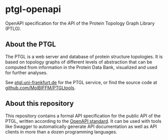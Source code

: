 # ptgl-openapi
OpenAPI specification for the API of the Protein Topology Graph Library (PTLG).


## About the PTGL

The PTGL is a web server and database of protein structure topologies. It is based on topology graphs of different levels of abstraction that can be computed from information in the Protein Data Bank, visualized and used for further analyses.

See [ptgl.uni-frankfurt.de](http://ptgl.uni-frankfurt.de) for the PTGL service, or find the source code at [github.com/MolBIFFM/PTGLtools](https://github.com/MolBIFFM/PTGLtools).


## About this repository

This repository contains a formal API specification for the public API of the PTGL, written according to the [OpenAPI standard](https://www.openapis.org/). It can be used with tools like Swagger to automatically generate API documentation as well as API clients in more than a dozen programming languages.